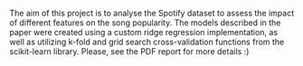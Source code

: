 The aim of this project is to analyse the Spotify dataset to assess the impact of different features on the song popularity. 
The models described in the paper were created using a custom ridge regression implementation, as well as utilizing k-fold and grid search cross-validation functions from the scikit-learn library.
Please, see the PDF report for more details :)
